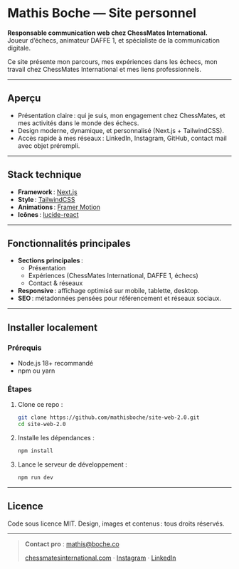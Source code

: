 # Mathis Boche — Site personnel

**Responsable communication web chez ChessMates International.**  
Joueur d’échecs, animateur DAFFE 1, et spécialiste de la communication digitale.

Ce site présente mon parcours, mes expériences dans les échecs, mon travail chez ChessMates International et mes liens professionnels.

---

## Aperçu

- Présentation claire : qui je suis, mon engagement chez ChessMates, et mes activités dans le monde des échecs.
- Design moderne, dynamique, et personnalisé (Next.js + TailwindCSS).
- Accès rapide à mes réseaux : LinkedIn, Instagram, GitHub, contact mail avec objet prérempli.

---

## Stack technique

- **Framework** : [Next.js](https://nextjs.org/)
- **Style** : [TailwindCSS](https://tailwindcss.com/)
- **Animations** : [Framer Motion](https://www.framer.com/motion/)
- **Icônes** : [lucide-react](https://lucide.dev/)

---

## Fonctionnalités principales

- **Sections principales** : 
  - Présentation
  - Expériences (ChessMates International, DAFFE 1, échecs)
  - Contact & réseaux
- **Responsive** : affichage optimisé sur mobile, tablette, desktop.
- **SEO** : métadonnées pensées pour référencement et réseaux sociaux.

---

## Installer localement

### Prérequis

- Node.js 18+ recommandé
- npm ou yarn

### Étapes

1. Clone ce repo :
   ```bash
   git clone https://github.com/mathisboche/site-web-2.0.git
   cd site-web-2.0

2. Installe les dépendances :

   ```bash
   npm install
   ```
3. Lance le serveur de développement :

   ```bash
   npm run dev
   ```

---

## Licence

Code sous licence MIT.
Design, images et contenus : tous droits réservés.

---

> **Contact pro** : [mathis@boche.co](mailto:mathis@boche.co?subject=Contact%20via%20le%20site%20web)
>
> [chessmatesinternational.com](https://chessmatesinternational.com) · [Instagram](https://instagram.com/mathisboche) · [LinkedIn](https://linkedin.com/in/mathisboche)

```
